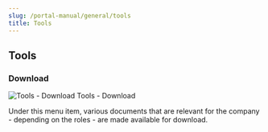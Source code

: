 ```yaml
---
slug: /portal-manual/general/tools
title: Tools
---
```


## Tools

### Download

![Tools - Download](images/AccountProfile/Download.png "https://portal.fiskaltrust.at/AccountProfile/Download")
Tools - Download

Under this menu item, various documents that are relevant for the company - depending on the roles - are made available for download.
